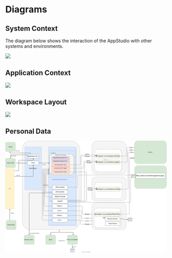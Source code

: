 # Diagrams

## System Context

The diagram below shows the interaction of the AppStudio with other systems and environments.

![](../diagrams/appstudio-l1.drawio.svg)


## Application Context

![](../diagrams/appstudio-l2.drawio.svg)

## Workspace Layout

![](../diagrams/appstudio-workspace-layout.drawio.svg)

## Personal Data

![](../diagrams/personal-data.drawio.svg)
